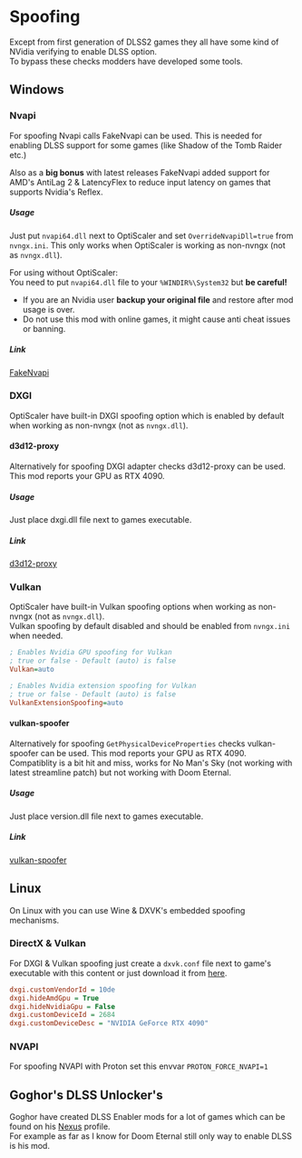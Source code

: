 # Spoofing
Except from first generation of DLSS2 games they all have some kind of NVidia verifying to enable DLSS option.   
To bypass these checks modders have developed some tools.

## Windows
### Nvapi
For spoofing Nvapi calls FakeNvapi can be used. This is needed for enabling DLSS support for some games (like Shadow of the Tomb Raider etc.) 

Also as a **big bonus** with latest releases FakeNvapi added support for AMD's AntiLag 2 & LatencyFlex to reduce input latency on games that supports Nvidia's Reflex.
##### Usage 
Just put `nvapi64.dll` next to OptiScaler and set `OverrideNvapiDll=true` from `nvngx.ini`. This only works when OptiScaler is working as non-nvngx (not as `nvngx.dll`).

For using without OptiScaler:  
You need to put `nvapi64.dll` file to your `%WINDIR%\System32` but **be careful!**
* If you are an Nvidia user **backup your original file** and restore after mod usage is over.
* Do not use this mod with online games, it might cause anti cheat issues or banning.
##### Link
[FakeNvapi](https://github.com/FakeMichau/fakenvapi/releases)   

### DXGI
OptiScaler have built-in DXGI spoofing option which is enabled by default when working as non-nvngx (not as `nvngx.dll`).  

#### d3d12-proxy
Alternatively for spoofing DXGI adapter checks d3d12-proxy can be used. This mod reports your GPU as RTX 4090.   
##### Usage 
Just place dxgi.dll file next to games executable.  
##### Link 
[d3d12-proxy](https://github.com/cdozdil/d3d12-proxy/releases)   

### Vulkan
OptiScaler have built-in Vulkan spoofing options when working as non-nvngx (not as `nvngx.dll`).  
Vulkan spoofing by default disabled and should be enabled from `nvngx.ini` when needed.
```ini
; Enables Nvidia GPU spoofing for Vulkan
; true or false - Default (auto) is false
Vulkan=auto

; Enables Nvidia extension spoofing for Vulkan
; true or false - Default (auto) is false
VulkanExtensionSpoofing=auto
```

#### vulkan-spoofer
Alternatively for spoofing `GetPhysicalDeviceProperties` checks vulkan-spoofer can be used. This mod reports your GPU as RTX 4090.   
Compatiblity is a bit hit and miss, works for No Man's Sky (not working with latest streamline patch) but not working with Doom Eternal.  
##### Usage 
Just place version.dll file next to games executable.  
##### Link 
[vulkan-spoofer](https://github.com/cdozdil/vulkan-spoofer/releases)   

## Linux
On Linux with you can use Wine & DXVK's embedded spoofing mechanisms. 

### DirectX & Vulkan
For DXGI & Vulkan spoofing just create a `dxvk.conf` file next to game's executable with this content or just download it from [here](https://raw.githubusercontent.com/cdozdil/CyberXeSS/imgui-intergration/dxvk.conf).
```ini
dxgi.customVendorId = 10de
dxgi.hideAmdGpu = True
dxgi.hideNvidiaGpu = False
dxgi.customDeviceId = 2684
dxgi.customDeviceDesc = "NVIDIA GeForce RTX 4090"
```
### NVAPI
For spoofing NVAPI with Proton set this envvar `PROTON_FORCE_NVAPI=1`

## Goghor's DLSS Unlocker's
Goghor have created DLSS Enabler mods for a lot of games which can be found on his [Nexus](https://www.nexusmods.com/spidermanmilesmorales/users/12564231?tab=user+files&BH=0) profile.   
For example as far as I know for Doom Eternal still only way to enable DLSS is his mod.
